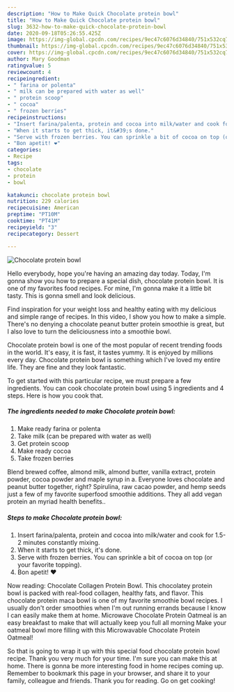 ```yaml
---
description: "How to Make Quick Chocolate protein bowl"
title: "How to Make Quick Chocolate protein bowl"
slug: 3632-how-to-make-quick-chocolate-protein-bowl
date: 2020-09-18T05:26:55.425Z
image: https://img-global.cpcdn.com/recipes/9ec47c6076d34840/751x532cq70/chocolate-protein-bowl-recipe-main-photo.jpg
thumbnail: https://img-global.cpcdn.com/recipes/9ec47c6076d34840/751x532cq70/chocolate-protein-bowl-recipe-main-photo.jpg
cover: https://img-global.cpcdn.com/recipes/9ec47c6076d34840/751x532cq70/chocolate-protein-bowl-recipe-main-photo.jpg
author: Mary Goodman
ratingvalue: 5
reviewcount: 4
recipeingredient:
- " farina or polenta"
- " milk can be prepared with water as well"
- " protein scoop"
- " cocoa"
- " frozen berries"
recipeinstructions:
- "Insert farina/palenta, protein and cocoa into milk/water and cook for 1.5-2 minutes constantly mixing."
- "When it starts to get thick, it&#39;s done."
- "Serve with frozen berries. You can sprinkle a bit of cocoa on top (or your favorite topping)."
- "Bon apetit! ❤️"
categories:
- Recipe
tags:
- chocolate
- protein
- bowl

katakunci: chocolate protein bowl 
nutrition: 229 calories
recipecuisine: American
preptime: "PT10M"
cooktime: "PT41M"
recipeyield: "3"
recipecategory: Dessert

---
```



![Chocolate protein bowl](https://img-global.cpcdn.com/recipes/9ec47c6076d34840/751x532cq70/chocolate-protein-bowl-recipe-main-photo.jpg)

Hello everybody, hope you're having an amazing day today. Today, I'm gonna show you how to prepare a special dish, chocolate protein bowl. It is one of my favorites food recipes. For mine, I'm gonna make it a little bit tasty. This is gonna smell and look delicious.

Find inspiration for your weight loss and healthy eating with my delicious and simple range of recipes. In this video, I show you how to make a simple. There&#39;s no denying a chocolate peanut butter protein smoothie is great, but I also love to turn the deliciousness into a smoothie bowl.

Chocolate protein bowl is one of the most popular of recent trending foods in the world. It's easy, it is fast, it tastes yummy. It is enjoyed by millions every day. Chocolate protein bowl is something which I've loved my entire life. They are fine and they look fantastic.


To get started with this particular recipe, we must prepare a few ingredients. You can cook chocolate protein bowl using 5 ingredients and 4 steps. Here is how you cook that.

<!--inarticleads1-->

##### The ingredients needed to make Chocolate protein bowl:

1. Make ready  farina or polenta
1. Take  milk (can be prepared with water as well)
1. Get  protein scoop
1. Make ready  cocoa
1. Take  frozen berries


Blend brewed coffee, almond milk, almond butter, vanilla extract, protein powder, cocoa powder and maple syrup in a. Everyone loves chocolate and peanut butter together, right? Spirulina, raw cacao powder, and hemp seeds just a few of my favorite superfood smoothie additions. They all add vegan protein an myriad health benefits.. 

<!--inarticleads2-->

##### Steps to make Chocolate protein bowl:

1. Insert farina/palenta, protein and cocoa into milk/water and cook for 1.5-2 minutes constantly mixing.
1. When it starts to get thick, it&#39;s done.
1. Serve with frozen berries. You can sprinkle a bit of cocoa on top (or your favorite topping).
1. Bon apetit! ❤️


Now reading: Chocolate Collagen Protein Bowl. This chocolatey protein bowl is packed with real-food collagen, healthy fats, and flavor. This chocolate protein maca bowl is one of my favorite smoothie bowl recipes. I usually don&#39;t order smoothies when I&#39;m out running errands because I know I can easily make them at home. Microwave Chocolate Protein Oatmeal is an easy breakfast to make that will actually keep you full all morning Make your oatmeal bowl more filling with this Microwavable Chocolate Protein Oatmeal! 

So that is going to wrap it up with this special food chocolate protein bowl recipe. Thank you very much for your time. I'm sure you can make this at home. There is gonna be more interesting food in home recipes coming up. Remember to bookmark this page in your browser, and share it to your family, colleague and friends. Thank you for reading. Go on get cooking!
